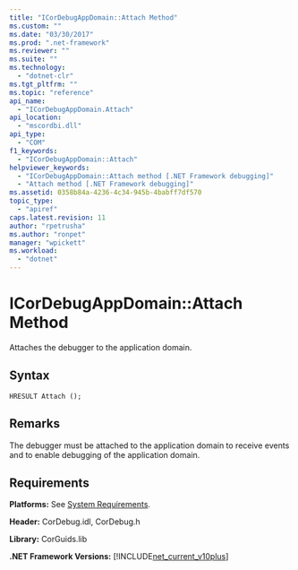 ```yaml
---
title: "ICorDebugAppDomain::Attach Method"
ms.custom: ""
ms.date: "03/30/2017"
ms.prod: ".net-framework"
ms.reviewer: ""
ms.suite: ""
ms.technology: 
  - "dotnet-clr"
ms.tgt_pltfrm: ""
ms.topic: "reference"
api_name: 
  - "ICorDebugAppDomain.Attach"
api_location: 
  - "mscordbi.dll"
api_type: 
  - "COM"
f1_keywords: 
  - "ICorDebugAppDomain::Attach"
helpviewer_keywords: 
  - "ICorDebugAppDomain::Attach method [.NET Framework debugging]"
  - "Attach method [.NET Framework debugging]"
ms.assetid: 0358b84a-4236-4c34-945b-4babff7df570
topic_type: 
  - "apiref"
caps.latest.revision: 11
author: "rpetrusha"
ms.author: "ronpet"
manager: "wpickett"
ms.workload: 
  - "dotnet"
---
```

# ICorDebugAppDomain::Attach Method
Attaches the debugger to the application domain.  
  
## Syntax  
  
```  
HRESULT Attach ();  
```  
  
## Remarks  
 The debugger must be attached to the application domain to receive events and to enable debugging of the application domain.  
  
## Requirements  
 **Platforms:** See [System Requirements](../../../../docs/framework/get-started/system-requirements.md).  
  
 **Header:** CorDebug.idl, CorDebug.h  
  
 **Library:** CorGuids.lib  
  
 **.NET Framework Versions:** [!INCLUDE[net_current_v10plus](../../../../includes/net-current-v10plus-md.md)]
